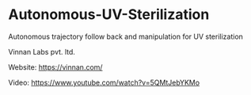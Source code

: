 # Autonomous-UV-Sterilization
Autonomous trajectory follow back and manipulation for UV sterilization

Vinnan Labs pvt. ltd.

Website: https://vinnan.com/

Video: https://www.youtube.com/watch?v=5QMtJebYKMo
